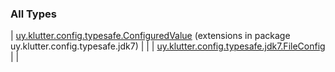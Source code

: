 
### All Types


| [uy.klutter.config.typesafe.ConfiguredValue](../uy.klutter.config.typesafe.jdk7/uy.klutter.config.typesafe.-configured-value/index.md) (extensions in package uy.klutter.config.typesafe.jdk7) |  |
| [uy.klutter.config.typesafe.jdk7.FileConfig](../uy.klutter.config.typesafe.jdk7/-file-config/index.md) |  |

